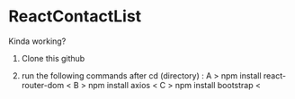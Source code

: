 # ReactContactList
Kinda working?
1. Clone this github

2. run the following commands after cd (directory) : 
  A  > npm install react-router-dom <
  B > npm install axios <
  C  > npm install bootstrap <
